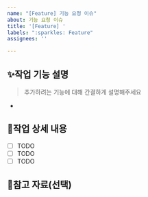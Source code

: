 ```yaml
---
name: "[Feature] 기능 요청 이슈"
about: 기능 요청 이슈
title: '[Feature] '
labels: ":sparkles: Feature"
assignees: ''

---
```


## ✨작업 기능 설명

> 추가하려는 기능에 대해 간결하게 설명해주세요

-  

## 📝작업 상세 내용

- [ ] TODO
- [ ] TODO
- [ ] TODO

## 📎참고 자료(선택)
